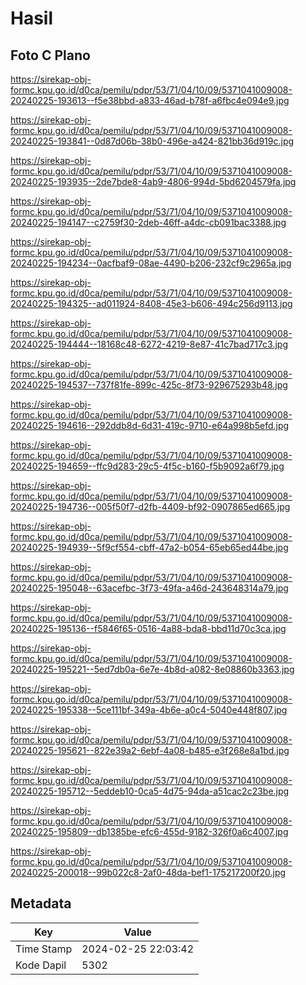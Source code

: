 # Hasil

## Foto C Plano

https://sirekap-obj-formc.kpu.go.id/d0ca/pemilu/pdpr/53/71/04/10/09/5371041009008-20240225-193613--f5e38bbd-a833-46ad-b78f-a6fbc4e094e9.jpg

https://sirekap-obj-formc.kpu.go.id/d0ca/pemilu/pdpr/53/71/04/10/09/5371041009008-20240225-193841--0d87d06b-38b0-496e-a424-821bb36d919c.jpg

https://sirekap-obj-formc.kpu.go.id/d0ca/pemilu/pdpr/53/71/04/10/09/5371041009008-20240225-193935--2de7bde8-4ab9-4806-994d-5bd6204579fa.jpg

https://sirekap-obj-formc.kpu.go.id/d0ca/pemilu/pdpr/53/71/04/10/09/5371041009008-20240225-194147--c2759f30-2deb-46ff-a4dc-cb091bac3388.jpg

https://sirekap-obj-formc.kpu.go.id/d0ca/pemilu/pdpr/53/71/04/10/09/5371041009008-20240225-194234--0acfbaf9-08ae-4490-b206-232cf9c2965a.jpg

https://sirekap-obj-formc.kpu.go.id/d0ca/pemilu/pdpr/53/71/04/10/09/5371041009008-20240225-194325--ad011924-8408-45e3-b606-494c256d9113.jpg

https://sirekap-obj-formc.kpu.go.id/d0ca/pemilu/pdpr/53/71/04/10/09/5371041009008-20240225-194444--18168c48-6272-4219-8e87-41c7bad717c3.jpg

https://sirekap-obj-formc.kpu.go.id/d0ca/pemilu/pdpr/53/71/04/10/09/5371041009008-20240225-194537--737f81fe-899c-425c-8f73-929675293b48.jpg

https://sirekap-obj-formc.kpu.go.id/d0ca/pemilu/pdpr/53/71/04/10/09/5371041009008-20240225-194616--292ddb8d-6d31-419c-9710-e64a998b5efd.jpg

https://sirekap-obj-formc.kpu.go.id/d0ca/pemilu/pdpr/53/71/04/10/09/5371041009008-20240225-194659--ffc9d283-29c5-4f5c-b160-f5b9092a6f79.jpg

https://sirekap-obj-formc.kpu.go.id/d0ca/pemilu/pdpr/53/71/04/10/09/5371041009008-20240225-194736--005f50f7-d2fb-4409-bf92-0907865ed665.jpg

https://sirekap-obj-formc.kpu.go.id/d0ca/pemilu/pdpr/53/71/04/10/09/5371041009008-20240225-194939--5f9cf554-cbff-47a2-b054-65eb65ed44be.jpg

https://sirekap-obj-formc.kpu.go.id/d0ca/pemilu/pdpr/53/71/04/10/09/5371041009008-20240225-195048--63acefbc-3f73-49fa-a46d-243648314a79.jpg

https://sirekap-obj-formc.kpu.go.id/d0ca/pemilu/pdpr/53/71/04/10/09/5371041009008-20240225-195136--f5846f65-0516-4a88-bda8-bbd11d70c3ca.jpg

https://sirekap-obj-formc.kpu.go.id/d0ca/pemilu/pdpr/53/71/04/10/09/5371041009008-20240225-195221--5ed7db0a-6e7e-4b8d-a082-8e08860b3363.jpg

https://sirekap-obj-formc.kpu.go.id/d0ca/pemilu/pdpr/53/71/04/10/09/5371041009008-20240225-195338--5ce111bf-349a-4b6e-a0c4-5040e448f807.jpg

https://sirekap-obj-formc.kpu.go.id/d0ca/pemilu/pdpr/53/71/04/10/09/5371041009008-20240225-195621--822e39a2-6ebf-4a08-b485-e3f268e8a1bd.jpg

https://sirekap-obj-formc.kpu.go.id/d0ca/pemilu/pdpr/53/71/04/10/09/5371041009008-20240225-195712--5eddeb10-0ca5-4d75-94da-a51cac2c23be.jpg

https://sirekap-obj-formc.kpu.go.id/d0ca/pemilu/pdpr/53/71/04/10/09/5371041009008-20240225-195809--db1385be-efc6-455d-9182-326f0a6c4007.jpg

https://sirekap-obj-formc.kpu.go.id/d0ca/pemilu/pdpr/53/71/04/10/09/5371041009008-20240225-200018--99b022c8-2af0-48da-bef1-175217200f20.jpg


## Metadata

| Key        | Value               |
| ---------- | ------------------- |
| Time Stamp | 2024-02-25 22:03:42 |
| Kode Dapil | 5302                |




